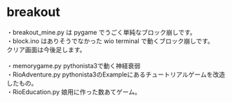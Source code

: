 # breakout
・breakout_mine.py は pygame でうごく単純なブロック崩しです。<br>
・block.ino はありそうでなかった wio terminal で動くブロック崩しです。<br>
クリア画面は今後足します。<br>
<br>
・memorygame.py pythonista3で動く神経衰弱<br>
・RioAdventure.py pythonista3のExampleにあるチュートリアルゲームを改造したもの。<br>
・RioEducation.py 娘用に作った数あてゲーム。<br>